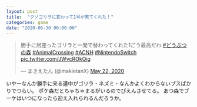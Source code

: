 ```yaml
---
layout: post
title:  "クソゴリラに変わって1号が来てくれた！"
categories: game
date: "2020-06-30 00:00:00"
---
```


<blockquote class="twitter-tweet tw-align-center"><p lang="ja" dir="ltr">勝手に居座ったゴリラと一発で替わってくれた1ごう最高だわ <a href="https://twitter.com/hashtag/%E3%81%A9%E3%81%86%E3%81%B6%E3%81%A4%E3%81%AE%E6%A3%AE?src=hash&amp;ref_src=twsrc%5Etfw">#どうぶつの森</a> <a href="https://twitter.com/hashtag/AnimalCrossing?src=hash&amp;ref_src=twsrc%5Etfw">#AnimalCrossing</a> <a href="https://twitter.com/hashtag/ACNH?src=hash&amp;ref_src=twsrc%5Etfw">#ACNH</a> <a href="https://twitter.com/hashtag/NintendoSwitch?src=hash&amp;ref_src=twsrc%5Etfw">#NintendoSwitch</a> <a href="https://t.co/JWvcROkQig">pic.twitter.com/JWvcROkQig</a></p>&mdash; まきえたん (@makietanX) <a href="https://twitter.com/makietanX/status/1263803091834384384?ref_src=twsrc%5Etfw">May 22, 2020</a></blockquote> <script async src="https://platform.twitter.com/widgets.js" charset="utf-8"></script>

いやーなんか勝手に来る連中がゴリラ・ネズミ・なんかよくわからないブスばかりでつらい。
ポケ森だとちゃちゃまるがいるのでぴえんさせてる。
あつ森でブーケはいつになったら迎え入れられるんだろうか。
